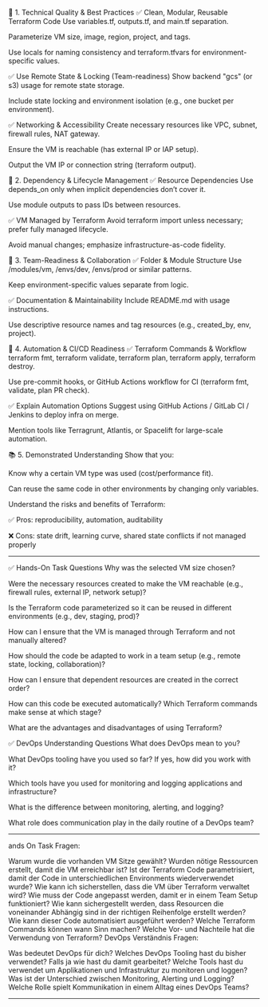 🔧 1. Technical Quality & Best Practices
✅ Clean, Modular, Reusable Terraform Code
Use variables.tf, outputs.tf, and main.tf separation.

Parameterize VM size, image, region, project, and tags.

Use locals for naming consistency and terraform.tfvars for environment-specific values.

✅ Use Remote State & Locking (Team-readiness)
Show backend "gcs" (or s3) usage for remote state storage.

Include state locking and environment isolation (e.g., one bucket per environment).

✅ Networking & Accessibility
Create necessary resources like VPC, subnet, firewall rules, NAT gateway.

Ensure the VM is reachable (has external IP or IAP setup).

Output the VM IP or connection string (terraform output).

🔄 2. Dependency & Lifecycle Management
✅ Resource Dependencies
Use depends_on only when implicit dependencies don’t cover it.

Use module outputs to pass IDs between resources.

✅ VM Managed by Terraform
Avoid terraform import unless necessary; prefer fully managed lifecycle.

Avoid manual changes; emphasize infrastructure-as-code fidelity.

👥 3. Team-Readiness & Collaboration
✅ Folder & Module Structure
Use /modules/vm, /envs/dev, /envs/prod or similar patterns.

Keep environment-specific values separate from logic.

✅ Documentation & Maintainability
Include README.md with usage instructions.

Use descriptive resource names and tag resources (e.g., created_by, env, project).

🤖 4. Automation & CI/CD Readiness
✅ Terraform Commands & Workflow
terraform fmt, terraform validate, terraform plan, terraform apply, terraform destroy.

Use pre-commit hooks, or GitHub Actions workflow for CI (terraform fmt, validate, plan PR check).

✅ Explain Automation Options
Suggest using GitHub Actions / GitLab CI / Jenkins to deploy infra on merge.

Mention tools like Terragrunt, Atlantis, or Spacelift for large-scale automation.

📚 5. Demonstrated Understanding
Show that you:

Know why a certain VM type was used (cost/performance fit).

Can reuse the same code in other environments by changing only variables.

Understand the risks and benefits of Terraform:

✅ Pros: reproducibility, automation, auditability

❌ Cons: state drift, learning curve, shared state conflicts if not managed properly



------


✅ Hands-On Task Questions
Why was the selected VM size chosen?

Were the necessary resources created to make the VM reachable (e.g., firewall rules, external IP, network setup)?

Is the Terraform code parameterized so it can be reused in different environments (e.g., dev, staging, prod)?

How can I ensure that the VM is managed through Terraform and not manually altered?

How should the code be adapted to work in a team setup (e.g., remote state, locking, collaboration)?

How can I ensure that dependent resources are created in the correct order?

How can this code be executed automatically? Which Terraform commands make sense at which stage?

What are the advantages and disadvantages of using Terraform?

✅ DevOps Understanding Questions
What does DevOps mean to you?

What DevOps tooling have you used so far? If yes, how did you work with it?

Which tools have you used for monitoring and logging applications and infrastructure?

What is the difference between monitoring, alerting, and logging?

What role does communication play in the daily routine of a DevOps team?

------

ands On Task Fragen:

Warum wurde die vorhanden VM Sitze gewählt?
Wurden nötige Ressourcen erstellt, damit die VM erreichbar ist?
Ist der Terraform Code parametrisiert, damit der Code in unterschiedlichen Environments wiederverwendet wurde?
Wie kann ich sicherstellen, dass die VM über Terraform verwaltet wird?
Wie muss der Code angepasst werden, damit er in einem Team Setup funktioniert?
Wie kann sichergestellt werden, dass Resourcen die voneinander Abhängig sind in der richtigen Reihenfolge erstellt
werden?
Wie kann dieser Code automatisiert ausgeführt werden? Welche Terraform Commands können wann Sinn machen?
Welche Vor- und Nachteile hat die Verwendung von Terraform?
DevOps Verständnis Fragen:

Was bedeutet DevOps für dich?
Welches DevOps Tooling hast du bisher verwendet? Falls ja wie hast du damit gearbeitet?
Welche Tools hast du verwendet um Applikationen und Infrastruktur zu monitoren und loggen?
Was ist der Unterschied zwischen Monitoring, Alerting und Logging?
Welche Rolle spielt Kommunikation in einem Alltag eines DevOps Teams?


-------

